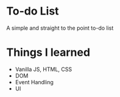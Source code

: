 # To-do List
A simple and straight to the point to-do list

# Things I learned
* Vanilla JS, HTML, CSS
* DOM
* Event Handling
* UI
